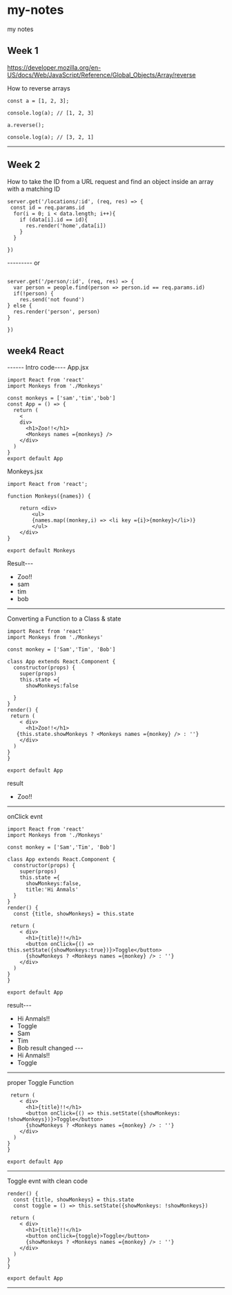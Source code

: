 # my-notes
my notes

## Week 1 
https://developer.mozilla.org/en-US/docs/Web/JavaScript/Reference/Global_Objects/Array/reverse

How to reverse arrays

```
const a = [1, 2, 3];

console.log(a); // [1, 2, 3]

a.reverse();

console.log(a); // [3, 2, 1]

```

--------

## Week 2

How to take the ID from a URL request and find an object inside an array with a matching ID
```
server.get('/locations/:id', (req, res) => {
 const id = req.params.id
  for(i = 0; i < data.length; i++){
    if (data[i].id == id){
      res.render('home',data[i])
    }
  }
  
})
```
--------- or 
```

server.get('/person/:id', (req, res) => {
  var person = people.find(person => person.id == req.params.id)
  if(!person) {
    res.send('not found')
} else {
  res.render('person', person)
}

})
```
## week4 React
------ Intro code----
App.jsx
```
import React from 'react'
import Monkeys from './Monkeys'

const monkeys = ['sam','tim','bob']
const App = () => {
  return (
    <
    div>
      <h1>Zoo!!</h1>
      <Monkeys names ={monkeys} />
    </div>
  )
}
export default App
```
Monkeys.jsx
```
import React from 'react';

function Monkeys({names}) {

    return <div>
        <ul>
        {names.map((monkey,i) => <li key ={i}>{monkey}</li>)}
        </ul>
    </div>
}

export default Monkeys
```
Result---
- Zoo!!
- sam
- tim
- bob
------
Converting a Function to a Class & state
```
import React from 'react'
import Monkeys from './Monkeys'

const monkey = ['Sam','Tim', 'Bob']

class App extends React.Component {
  constructor(props) {
    super(props)
    this.state ={
      showMonkeys:false
      
  }
}
render() {
 return (
    < div>
      <h1>Zoo!!</h1>
   {this.state.showMonkeys ? <Monkeys names ={monkey} /> : ''} 
    </div>
  )
}
}

export default App
```
result
- Zoo!!
------
onClick evnt
```
import React from 'react'
import Monkeys from './Monkeys'

const monkey = ['Sam','Tim', 'Bob']

class App extends React.Component {
  constructor(props) {
    super(props)
    this.state ={
      showMonkeys:false,
      title:'Hi Anmals'
  }
}
render() {
  const {title, showMonkeys} = this.state

 return (
    < div>
      <h1>{title}!!</h1>
      <button onClick={() => this.setState({showMonkeys:true})}>Toggle</button>
      {showMonkeys ? <Monkeys names ={monkey} /> : ''} 
    </div>
  )
}
}

export default App
```
result---
- Hi Anmals!!
- Toggle
- Sam
- Tim
- Bob
 result changed ---
- Hi Anmals!!
- Toggle
----
proper Toggle Function
```
 return (
    < div>
      <h1>{title}!!</h1>
      <button onClick={() => this.setState({showMonkeys: !showMonkeys})}>Toggle</button>
      {showMonkeys ? <Monkeys names ={monkey} /> : ''} 
    </div>
  )
}
}

export default App
```
-----
Toggle evnt with clean code
```
render() {
  const {title, showMonkeys} = this.state
  const toggle = () => this.setState({showMonkeys: !showMonkeys})

 return (
    < div>
      <h1>{title}!!</h1>
      <button onClick={toggle}>Toggle</button>
      {showMonkeys ? <Monkeys names ={monkey} /> : ''} 
    </div>
  )
}
}

export default App
```
----

